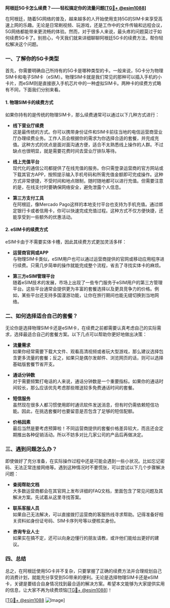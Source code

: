 **阿根廷5G卡怎么续费？——轻松搞定你的流量问题[[TG💪+ @esim1088](https://t.me/s/esim1088)]**

在阿根廷，随着5G网络的普及，越来越多的人开始使用支持5G的SIM卡来享受高速上网的乐趣。无论是日常刷视频、玩游戏，还是工作中的文件传输和远程会议，5G网络都能带来更流畅的体验。然而，对于很多人来说，最头疼的问题莫过于如何续费5G卡了。别担心，今天我们就来详细聊聊阿根廷5G卡的续费方法，帮你轻松解决这个问题。

### 一、了解你的5G卡类型

首先，你需要明确自己所持有的5G卡是哪种类型的卡。一般来说，5G卡分为物理SIM卡和电子SIM卡（eSIM）。物理SIM卡就是我们常见的那种可以插入手机的小卡片，而eSIM则是直接嵌入手机芯片中的一种虚拟SIM卡。两种卡的续费方式略有不同，下面我们分别来看。

#### 1. 物理SIM卡的续费方式

如果你持有的是传统的物理SIM卡，那么续费通常可以通过以下几种方式进行：

- **线下营业厅续费**  
  这是最传统的方式。你可以携带身份证件和SIM卡前往当地的电信运营商营业厅办理续费业务。工作人员会根据你的需求为你选择合适的套餐，并完成充值。这种方式的优点是面对面沟通方便，适合不太熟悉线上操作的人群。不过缺点也很明显，就是需要花费时间去营业厅排队等待。

- **线上充值平台**  
  现代化的通信公司都提供了在线充值的服务。你只需登录运营商的官方网站或下载其官方APP，按照提示输入手机号码和所需充值金额即可完成操作。这种方式非常便捷，不受时间和地点限制，随时随地都可以进行充值。但需要注意的是，在线支付时要确保网络安全，避免泄露个人信息。

- **第三方支付工具**  
  在阿根廷，像Mercado Pago这样的本地支付平台也支持为手机充值。通过绑定银行卡或者信用卡，你可以快速完成充值过程。这种方式不仅方便快捷，还能享受到一些额外的优惠活动。

#### 2. eSIM卡的续费方式

eSIM卡由于不需要实体卡槽，因此其续费方式更加灵活多样：

- **运营商官网或APP**  
  与物理SIM卡类似，eSIM用户也可以通过运营商提供的官网或移动应用程序进行续费。只需几步简单的操作就能完成整个流程，省去了寻找实体卡的麻烦。

- **第三方eSIM管理平台**  
  随着eSIM技术的发展，市场上出现了一些专门服务于eSIM用户的第三方管理平台。这些平台通常会提供更为丰富的套餐选择以及更具竞争力的价格。例如，某些平台还支持多国漫游功能，让你在旅行期间也能无缝切换到当地网络。

### 二、如何选择适合自己的套餐？

无论你是选择物理SIM卡还是eSIM卡，在续费之前都需要认真考虑自己的实际需求，选择最适合自己的套餐方案。以下几点可以帮助你更好地做出决策：

- **流量需求**  
  如果你经常需要下载大文件、观看高清视频或者玩大型游戏，那么建议选择包含更多流量的套餐；反之，如果只是偶尔发邮件、浏览网页的话，则可以选择基础版套餐节省开支。

- **通话分钟数**  
  对于需要频繁打电话的人来说，通话分钟数是一个重要指标。如果你的通话时间较长，那么应该优先考虑那些赠送较多免费通话时间的套餐。

- **短信服务**  
  虽然现在很多人都习惯使用即时通讯软件发送消息，但有时仍需依赖短信功能。因此，在挑选套餐时也要留意是否包含了足够的短信配额。

- **价格因素**  
  最后当然是要考虑预算啦！不同运营商提供的套餐价格差异较大，而且还会定期推出各种促销活动。所以不妨多对比几家公司的产品后再做决定。

### 三、遇到问题怎么办？

即使做好了充分准备，在实际操作过程中还是可能会遇到一些小状况。比如忘记密码、无法正常连接网络等。遇到这种情况时不要慌张，可以尝试以下几个步骤解决问题：

- **查阅帮助文档**  
  大多数运营商都会在其官网上发布详细的FAQ文档，里面包含了常见问题及其解决方案。先试着从这里寻找答案。

- **联系客服人员**  
  如果自己无法解决，可以直接拨打运营商的客服热线寻求帮助。记得准备好相关资料如身份证号码、SIM卡序列号等以便核实身份。

- **咨询专业人士**  
  如果实在搞不定，还可以向身边懂行的朋友请教，或许他们能给出更好的建议。

### 四、总结

总之，在阿根廷使用5G卡并不复杂，只要掌握了正确的续费方法并合理规划自己的消费计划，就能充分享受到5G带来的便利。无论是选择物理SIM卡还是eSIM卡，关键是要结合自身情况找到最合适的解决方案。希望本文能够为大家提供实用的信息，让大家不再为续费烦恼[[TG💪+ @esim1088](https://t.me/s/esim1088)]！

[[TG💪+ @esim1088](https://t.me/s/esim1088) ![Image](https://i.postimg.cc/4NQfJmqS/Snipaste-2025-05-13-00-14-12.png)]